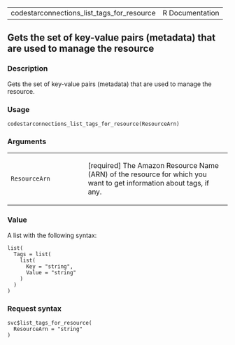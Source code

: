 <table style="width: 100%;">
<tbody>
<tr class="odd">
<td>codestarconnections_list_tags_for_resource</td>
<td style="text-align: right;">R Documentation</td>
</tr>
</tbody>
</table>

## Gets the set of key-value pairs (metadata) that are used to manage the resource

### Description

Gets the set of key-value pairs (metadata) that are used to manage the
resource.

### Usage

    codestarconnections_list_tags_for_resource(ResourceArn)

### Arguments

<table>
<colgroup>
<col style="width: 35%" />
<col style="width: 65%" />
</colgroup>
<tbody>
<tr class="odd">
<td><code
id="codestarconnections_list_tags_for_resource_:_ResourceArn">ResourceArn</code></td>
<td><p>[required] The Amazon Resource Name (ARN) of the resource for
which you want to get information about tags, if any.</p></td>
</tr>
</tbody>
</table>

### Value

A list with the following syntax:

    list(
      Tags = list(
        list(
          Key = "string",
          Value = "string"
        )
      )
    )

### Request syntax

    svc$list_tags_for_resource(
      ResourceArn = "string"
    )
